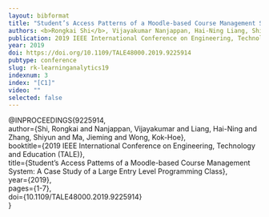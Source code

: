 ```yaml
---
layout: bibformat
title: "Student’s Access Patterns of a Moodle-based Course Management System: A Case Study of a Large Entry Level Programming Class"
authors: <b>Rongkai Shi</b>, Vijayakumar Nanjappan, Hai-Ning Liang, Shiyun Zhang, Jieming Ma, and Kok-Hoe Wong
publication: 2019 IEEE International Conference on Engineering, Technology and Education (TALE)
year: 2019
doi: https://doi.org/10.1109/TALE48000.2019.9225914
pubtype: conference
slug: rk-learninganalytics19
indexnum: 3
index: "[C1]"
video: ""
selected: false
---
```


@INPROCEEDINGS{9225914, <br/>
author={Shi, Rongkai and Nanjappan, Vijayakumar and Liang, Hai-Ning and Zhang, Shiyun and Ma, Jieming and Wong, Kok-Hoe}, <br/>
booktitle={2019 IEEE International Conference on Engineering, Technology and Education (TALE)}, <br/>
title={Student’s Access Pattems of a Moodle-based Course Management System: A Case Study of a Large Entry Level Programming Class}, <br/>
year={2019}, <br/>
pages={1-7}, <br/>
doi={10.1109/TALE48000.2019.9225914}<br/>
}